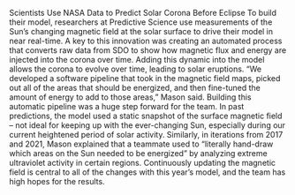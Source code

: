 Scientists Use NASA Data to Predict Solar Corona Before Eclipse 
 To build their model, researchers at Predictive Science use measurements of the Sun’s changing magnetic field at the solar surface to drive their model in near real-time. A key to this innovation was creating an automated process that converts raw data from SDO to show how magnetic flux and energy are injected into the corona over time. Adding this dynamic into the model allows the corona to evolve over time, leading to solar eruptions. “We developed a software pipeline that took in the magnetic field maps, picked out all of the areas that should be energized, and then fine-tuned the amount of energy to add to those areas,” Mason said. Building this automatic pipeline was a huge step forward for the team. In past predictions, the model used a static snapshot of the surface magnetic field – not ideal for keeping up with the ever-changing Sun, especially during our current heightened period of solar activity. Similarly, in iterations from 2017 and 2021, Mason explained that a teammate used to “literally hand-draw which areas on the Sun needed to be energized” by analyzing extreme ultraviolet activity in certain regions. Continuously updating the magnetic field is central to all of the changes with this year’s model, and the team has high hopes for the results.